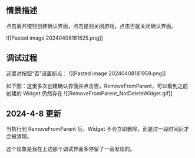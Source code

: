 
## 情景描述

点击离开按钮创建确认界面，点击是则关闭游戏，点击否就关闭确认界面。

![[Pasted image 20240408181825.png]]

## 调试过程

这里对按钮“否”设置断点：
![[Pasted image 20240408181959.png]]


如下图：这里多次创建确认界面并点击否，RemoveFromParent，可以看到之前创建的 Widget 仍然存在
![[RemoveFromParent_NotDeleteWidget.gif]]


## 2024-4-8 更新

当执行到 RemoveFromParent 后，Widget 不会立即删除，而是过一段时间后才会被清理。

这个现象是我在上边那个调试界面多停留了一会发现的。

